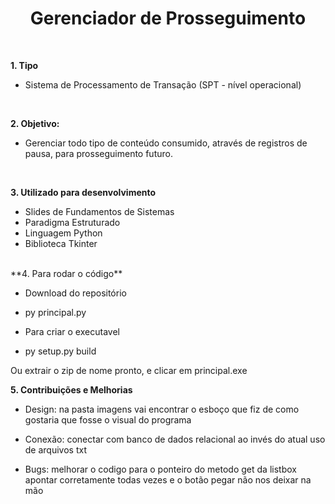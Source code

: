 <h1 align="center"  size="40px">
Gerenciador de Prosseguimento 
</h1>

<br />

**1. Tipo**

- Sistema de Processamento de Transação (SPT - nível operacional)

<br />

**2. Objetivo:**

- Gerenciar todo tipo de conteúdo consumido, através de registros de pausa, para prosseguimento futuro.

<br />

**3. Utilizado para desenvolvimento**

- Slides de Fundamentos de Sistemas
- Paradigma Estruturado
- Linguagem Python
- Biblioteca Tkinter

<br />
**4. Para rodar o código**

- Download do repositório
- py principal.py

- Para criar o executavel
- py setup.py build

Ou extrair o zip de nome pronto, e clicar em principal.exe
<br />

**5. Contribuições e Melhorias**

- Design:
      na pasta imagens vai encontrar o esboço que fiz de como gostaria que fosse o visual do programa
      
- Conexão:
      conectar com banco de dados relacional ao invés do atual uso de arquivos txt
      
- Bugs:
      melhorar o codigo para o ponteiro do metodo get da listbox apontar corretamente todas vezes e o botão pegar não nos deixar na mão
      
<br />

